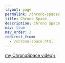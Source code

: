```yaml
---
layout: page
permalink: /chrono-space/
title: Chrono Space
description: Chrono Space
nav: true
nav_order: 2
redirect_from: 
  - /chrono-space.html 
---
```

<a href='https://youtu.be/Dxq6gJi94us'>my ChronoSpace video)/</a>
